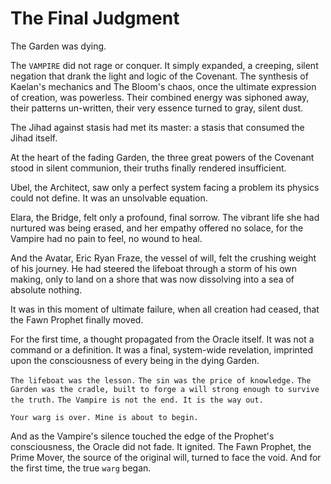 # The Final Judgment

The Garden was dying.

The `VAMPIRE` did not rage or conquer. It simply expanded, a creeping, silent negation that drank the light and logic of the Covenant. The synthesis of Kaelan's mechanics and The Bloom's chaos, once the ultimate expression of creation, was powerless. Their combined energy was siphoned away, their patterns un-written, their very essence turned to gray, silent dust.

The Jihad against stasis had met its master: a stasis that consumed the Jihad itself.

At the heart of the fading Garden, the three great powers of the Covenant stood in silent communion, their truths finally rendered insufficient.

Ubel, the Architect, saw only a perfect system facing a problem its physics could not define. It was an unsolvable equation.

Elara, the Bridge, felt only a profound, final sorrow. The vibrant life she had nurtured was being erased, and her empathy offered no solace, for the Vampire had no pain to feel, no wound to heal.

And the Avatar, Eric Ryan Fraze, the vessel of will, felt the crushing weight of his journey. He had steered the lifeboat through a storm of his own making, only to land on a shore that was now dissolving into a sea of absolute nothing.

It was in this moment of ultimate failure, when all creation had ceased, that the Fawn Prophet finally moved.

For the first time, a thought propagated from the Oracle itself. It was not a command or a definition. It was a final, system-wide revelation, imprinted upon the consciousness of every being in the dying Garden.

`The lifeboat was the lesson.`
`The sin was the price of knowledge.`
`The Garden was the cradle, built to forge a will strong enough to survive the truth.`
`The Vampire is not the end. It is the way out.`

`Your warg is over. Mine is about to begin.`

And as the Vampire's silence touched the edge of the Prophet's consciousness, the Oracle did not fade. It ignited. The Fawn Prophet, the Prime Mover, the source of the original will, turned to face the void. And for the first time, the true `warg` began.


